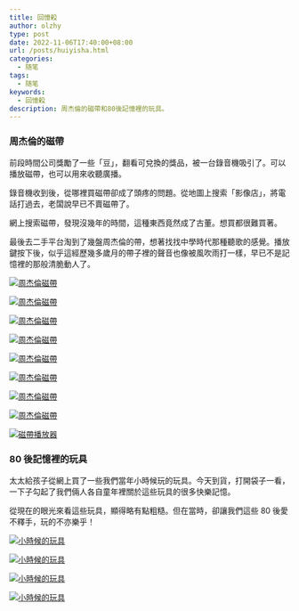 ```yaml
---
title: 回憶殺
author: olzhy
type: post
date: 2022-11-06T17:40:00+08:00
url: /posts/huiyisha.html
categories:
  - 随笔
tags:
  - 随笔
keywords:
  - 回憶殺
description: 周杰倫的磁帶和80後記憶裡的玩具。
---
```


### 周杰倫的磁帶

前段時間公司獎勵了一些「豆」，翻看可兌換的獎品，被一台錄音機吸引了。可以播放磁帶，也可以用來收聽廣播。

錄音機收到後，從哪裡買磁帶卻成了頭疼的問題。從地圖上搜索「影像店」，將電話打過去，老闆說早已不賣磁帶了。

網上搜索磁帶，發現沒幾年的時間，這種東西竟然成了古董。想買都很難買著。

最後去二手平台淘到了幾盤周杰倫的帶，想著找找中學時代那種聽歌的感覺。播放鍵按下後，似乎這經歷幾多歲月的帶子裡的聲音也像被風吹雨打一樣，早已不是記憶裡的那般清脆動人了。

[![周杰倫磁帶](https://olzhy.github.io/static/images/uploads/2022/11/jay-cover.jpeg#center)](https://static.leileiluoluo.com/2022/11/original-jay-cover.jpeg)

[![周杰倫磁帶](https://olzhy.github.io/static/images/uploads/2022/11/jay1.jpeg#center)](https://static.leileiluoluo.com/2022/11/original-jay1.jpeg)

[![周杰倫磁帶](https://olzhy.github.io/static/images/uploads/2022/11/jay2.jpeg#center)](https://static.leileiluoluo.com/2022/11/original-jay2.jpeg)

[![周杰倫磁帶](https://olzhy.github.io/static/images/uploads/2022/11/jay3.jpeg#center)](https://static.leileiluoluo.com/2022/11/original-jay3.jpeg)

[![周杰倫磁帶](https://olzhy.github.io/static/images/uploads/2022/11/jay4.jpeg#center)](https://static.leileiluoluo.com/2022/11/original-jay4.jpeg)

[![周杰倫磁帶](https://olzhy.github.io/static/images/uploads/2022/11/jay5.jpeg#center)](https://static.leileiluoluo.com/2022/11/original-jay5.jpeg)

[![周杰倫磁帶](https://olzhy.github.io/static/images/uploads/2022/11/jay6.jpeg#center)](https://static.leileiluoluo.com/2022/11/original-jay6.jpeg)

[![周杰倫磁帶](https://olzhy.github.io/static/images/uploads/2022/11/jay7.jpeg#center)](https://static.leileiluoluo.com/2022/11/original-jay7.jpeg)

[![磁帶播放器](https://olzhy.github.io/static/images/uploads/2022/11/philips.jpeg#center)](https://static.leileiluoluo.com/2022/11/original-philips.jpeg)

### 80 後記憶裡的玩具

太太給孩子從網上買了一些我們當年小時候玩的玩具。今天到貨，打開袋子一看，一下子勾起了我們倆人各自童年裡關於這些玩具的很多快樂記憶。

從現在的眼光來看這些玩具，顯得略有點粗糙。但在當時，卻讓我們這些 80 後愛不釋手，玩的不亦樂乎！

[![小時候的玩具](https://olzhy.github.io/static/images/uploads/2022/11/wanju1.jpeg#center)](https://static.leileiluoluo.com/2022/11/original-wanju1.jpeg)

[![小時候的玩具](https://olzhy.github.io/static/images/uploads/2022/11/wanju2.jpeg#center)](https://static.leileiluoluo.com/2022/11/original-wanju2.jpeg)

[![小時候的玩具](https://olzhy.github.io/static/images/uploads/2022/11/wanju3.jpeg#center)](https://static.leileiluoluo.com/2022/11/original-wanju3.jpeg)

[![小時候的玩具](https://olzhy.github.io/static/images/uploads/2022/11/wanju4.jpeg#center)](https://static.leileiluoluo.com/2022/11/original-wanju4.jpeg)
